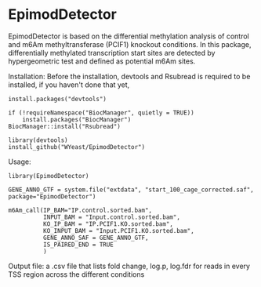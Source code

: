 # EpimodDetector

EpimodDetector is based on the differential methylation analysis of control and m6Am methyltransferase (PCIF1) knockout conditions. 
In this package, differentially methylated transcription start sites are detected by hypergeometric test and defined as potential m6Am sites.

Installation:
Before the installation, devtools and Rsubread is required to be installed, if you haven't done that yet,
```
install.packages("devtools")

if (!requireNamespace("BiocManager", quietly = TRUE))
    install.packages("BiocManager")
BiocManager::install("Rsubread")

library(devtools)
install_github("WYeast/EpimodDetector")
```
Usage:
```
library(EpimodDetector)

GENE_ANNO_GTF = system.file("extdata", "start_100_cage_corrected.saf", package="EpimodDetector")

m6Am_call(IP_BAM="IP.control.sorted.bam",
          INPUT_BAM = "Input.control.sorted.bam",
          KO_IP_BAM = "IP.PCIF1.KO.sorted.bam",
          KO_INPUT_BAM = "Input.PCIF1.KO.sorted.bam",
          GENE_ANNO_SAF = GENE_ANNO_GTF,
          IS_PAIRED_END = TRUE
          )
```         
Output file: a .csv file that lists fold change, log.p, log.fdr for reads in every TSS region across the different conditions
